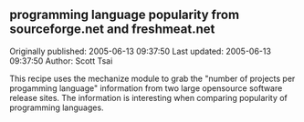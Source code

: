 ## programming language popularity from sourceforge.net and freshmeat.net 
Originally published: 2005-06-13 09:37:50 
Last updated: 2005-06-13 09:37:50 
Author: Scott Tsai 
 
This recipe uses the mechanize module to grab the "number of projects per progamming language" information from two large opensource software release sites. The information is interesting when comparing popularity of programming languages.